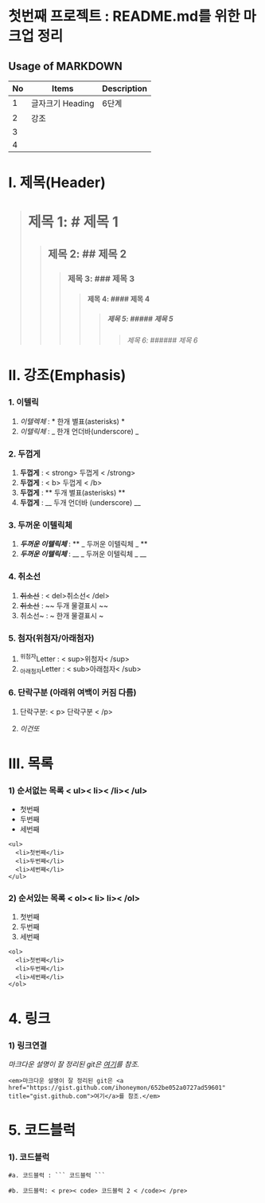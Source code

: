 # 첫번째 프로젝트 : README.md를 위한 마크업 정리
## Usage of MARKDOWN 

|No|Items|Description|
|--|--|--|
| 1 | 글자크기 Heading | 6단계   |
| 2 | 강조 |  |
| 3 |  |  |
| 4 |  |  |

# Ⅰ. 제목(Header)
> # 제목 1: # 제목 1
>> ## 제목 2:  ## 제목 2
>>> ### 제목 3: ### 제목 3
>>>> #### 제목 4: #### 제목 4
>>>>> ##### 제목 5: ##### 제목 5
>>>>>> ###### 제목 6: ###### 제목 6

# Ⅱ. 강조(Emphasis)
### 1. 이텔릭
  1) *이텔렉체* : * 한개 별표(asterisks) *
  2) _이텔릭체_ : _ 한개 언더바(underscore) _
### 2. 두껍게 
  1) <strong>두껍게</strong> : < strong> 두껍게 < /strong>
  2) <b>두껍게</b> : < b> 두껍게 < /b>
  3) **두껍게** : ** 두개 별표(asterisks) **
  4) __두껍게__ :  __ 두개 언더바 (underscore) __
### 3. 두꺼운 이텔릭체
  1) **_두꺼운 이텔릭체_** :  ** _ 두꺼운 이텔릭체 _ **
  2)  ___두꺼운 이텔릭체___ : __ _ 두꺼운 이텔릭체 _ __
### 4. 취소선
  1) <del>취소선</del> :  < del>취소선< /del>
  2)  ~~취소선~~ : ~~ 두개 물결표시 ~~
  3)   취소선~ : ~ 한개 물결표시 ~
### 5. 첨자(위첨자/아래첨자)
  1) <sup>위첨자</sup>Letter : < sup>위첨자< /sup>
  2) <sub>아래첨자</sub>Letter : < sub>아래첨자< /sub>
### 6. 단락구분 (아래위 여백이 커짐 다름)
  1) <p>단락구분: < p> 단락구분 < /p> </p> 
  2) _<em>이건또</em>_

# Ⅲ. 목록
### 1) 순서없는 목록 < ul>< li>< /li>< /ul>
  <ul>
    <li>첫번째</li>
    <li>두번째</li>
    <li>세번째</li>
  </ul>

```
<ul>
  <li>첫번째</li>
  <li>두번째</li>
  <li>세번째</li>
</ul>
```
  
### 2) 순서있는 목록 < ol>< li></li> li>< /ol>
  <ol>
    <li>첫번째</li>
    <li>두번째</li>
    <li>세번째</li>
  </ol>
  
```
<ol>
  <li>첫번째</li>
  <li>두번째</li>
  <li>세번째</li>
</ol>
```
# 4. 링크
### 1) 링크연결
<em>마크다운 설명이 잘 정리된 git은 <a href="https://gist.github.com/ihoneymon/652be052a0727ad59601" title="gist.github.com">여기</a>를 참조.</em>

```
<em>마크다운 설명이 잘 정리된 git은 <a href="https://gist.github.com/ihoneymon/652be052a0727ad59601" title="gist.github.com">여기</a>를 참조.</em>
```
# 5. 코드블럭
### 1). 코드블럭
```
#a. 코드블럭 : ``` 코드블럭 ```
```

<pre><code>#b. 코드블럭: < pre>< code> 코드블럭 2 < /code>< /pre> </code></pre>

